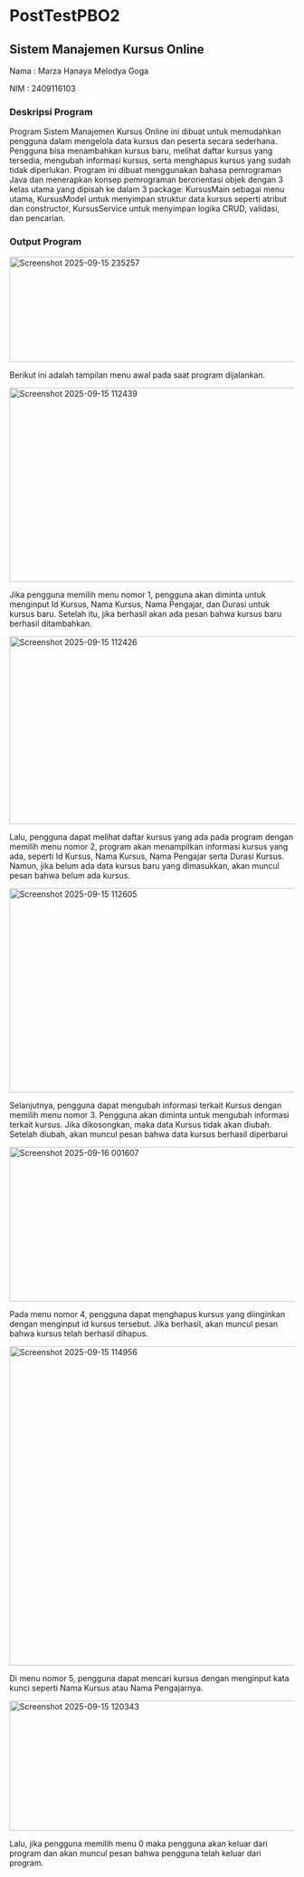 # PostTestPBO2

## Sistem Manajemen Kursus Online

Nama : Marza Hanaya Melodya Goga

NIM : 2409116103

### Deskripsi Program
Program Sistem Manajemen Kursus Online ini dibuat untuk memudahkan pengguna dalam mengelola data kursus dan peserta secara sederhana. Pengguna bisa menambahkan kursus baru, melihat daftar kursus yang tersedia, mengubah informasi kursus, serta menghapus kursus yang sudah tidak diperlukan. Program ini dibuat menggunakan bahasa pemrograman Java dan menerapkan konsep pemrograman berorientasi objek dengan 3 kelas utama yang dipisah ke dalam 3 package: KursusMain sebagai menu utama, KursusModel untuk menyimpan struktur data kursus seperti atribut dan constructor, KursusService untuk menyimpan logika CRUD, validasi, dan pencarian.

### Output Program
<img width="546" height="186" alt="Screenshot 2025-09-15 235257" src="https://github.com/user-attachments/assets/979feee1-13b2-4e75-93dc-47cc44bfc585" />

Berikut ini adalah tampilan menu awal pada saat program dijalankan.

<img width="585" height="343" alt="Screenshot 2025-09-15 112439" src="https://github.com/user-attachments/assets/f2d0eccb-95b5-42cc-8a84-43ea5d3ee126" />

Jika pengguna memilih menu nomor 1, pengguna akan diminta untuk menginput Id Kursus, Nama Kursus, Nama Pengajar, dan Durasi untuk kursus baru. Setelah itu, jika berhasil akan ada pesan bahwa kursus baru berhasil ditambahkan.

<img width="858" height="332" alt="Screenshot 2025-09-15 112426" src="https://github.com/user-attachments/assets/c6f775dc-2277-4ab1-b79c-272f60912e0e" />

Lalu, pengguna dapat melihat daftar kursus yang ada pada program dengan memilih menu nomor 2, program akan menampilkan informasi kursus yang ada, seperti Id Kursus, Nama Kursus, Nama Pengajar serta Durasi Kursus. Namun, jika belum ada data kursus baru yang dimasukkan, akan muncul pesan bahwa belum ada kursus.

<img width="759" height="361" alt="Screenshot 2025-09-15 112605" src="https://github.com/user-attachments/assets/72329145-0d5a-4cab-b716-18440fcf84c3" />

Selanjutnya, pengguna dapat mengubah informasi terkait Kursus dengan memilih menu nomor 3. Pengguna akan diminta untuk mengubah informasi terkait kursus. Jika dikosongkan, maka data Kursus tidak akan diubah. Setelah diubah, akan muncul pesan bahwa data kursus berhasil diperbarui

<img width="697" height="273" alt="Screenshot 2025-09-16 001607" src="https://github.com/user-attachments/assets/4774edce-d806-44d2-ad49-29222bfb458f" />

Pada menu nomor 4, pengguna dapat menghapus kursus yang diinginkan dengan menginput id kursus tersebut. Jika berhasil, akan muncul pesan bahwa kursus telah berhasil dihapus.

<img width="1106" height="564" alt="Screenshot 2025-09-15 114956" src="https://github.com/user-attachments/assets/439c5274-90d9-4707-b7ea-fed96273ef49" />

Di menu nomor 5, pengguna dapat mencari kursus dengan menginput kata kunci seperti Nama Kursus atau Nama Pengajarnya.

<img width="713" height="230" alt="Screenshot 2025-09-15 120343" src="https://github.com/user-attachments/assets/ddf44a54-5fea-4c63-989d-e03bb7546748" />

Lalu, jika pengguna memilih menu 0 maka pengguna akan keluar dari program dan akan muncul pesan bahwa pengguna telah keluar dari program.

